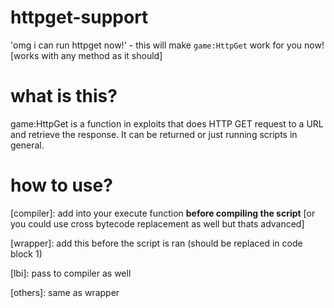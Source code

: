 # httpget-support

'omg i can run httpget now!' - this will make `game:HttpGet` work for you now! [works with any method as it should]

# what is this?

game:HttpGet is a function in exploits that does HTTP GET request to a URL and retrieve the response. It can be returned or just running scripts in general. 

# how to use?

[compiler]: add into your execute function **before compiling the script** [or you could use cross bytecode replacement as well but thats advanced]

[wrapper]: add this before the script is ran (should be replaced in code block 1)

[lbi]: pass to compiler as well

[others]: same as wrapper
